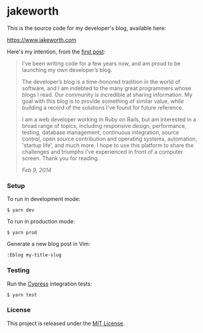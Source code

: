 # jakeworth

This is the source code for my developer's blog, available here:

https://www.jakeworth.com

Here's my intention, from the [first post](http://www.jakeworth.com/hello-world):

> I’ve been writing code for a few years now, and am proud to be launching my own
> developer’s blog.
>
> The developer’s blog is a time-honored tradition in the world of software, and
> I am indebted to the many great programmers whose blogs I read.  Our community
> is incredible at sharing information.  My goal with this blog is to provide
> something of similar value, while building a record of the solutions I've found
> for future reference.
>
> I am a web developer working in Ruby on Rails, but am interested in a broad
> range of topics, including responsive design, performance, testing, database
> management, continuous integration, source control, open source contribution
> and operating systems, automation, 'startup life', and much more.  I hope to
> use this platform to share the challenges and triumphs I’ve experienced in
> front of a computer screen.  Thank you for reading.
>
> *Feb 9, 2014*

### Setup

To run in development mode:

```shell
$ yarn dev
```

To run in production mode:

```shell
$ yarn prod
```

Generate a new blog post in Vim:

```
:Eblog my-title-slug
```

### Testing

Run the [Cypress](https://www.cypress.io/) integration tests:

```shell
$ yarn test
```

### License

This project is released under the [MIT License](http://www.opensource.org/licenses/MIT).
